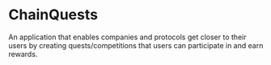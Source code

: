 # ChainQuests
An application that enables companies and protocols get closer to their users by creating quests/competitions that users can participate in and earn rewards.
